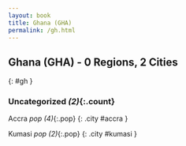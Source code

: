```yaml
---
layout: book
title: Ghana (GHA)
permalink: /gh.html
---
```


## Ghana (GHA) - 0 Regions, 2 Cities
{: #gh }





### Uncategorized _(2)_{:.count}


Accra  _pop (4)_{:.pop} {: .city #accra } <br>

Kumasi  _pop (2)_{:.pop} {: .city #kumasi } <br>


 
